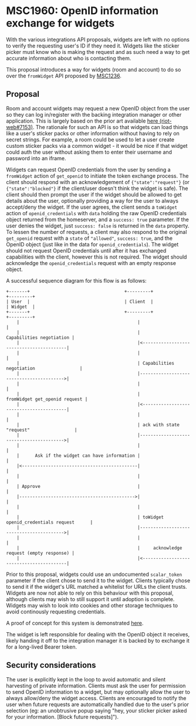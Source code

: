 # MSC1960: OpenID information exchange for widgets

With the various integrations API proposals, widgets are left with no options to verify the
requesting user's ID if they need it. Widgets like the sticker picker must know who is making
the request and as such need a way to get accurate information about who is contacting them.

This proposal introduces a way for widgets (room and account) to do so over the `fromWidget`
API proposed by [MSC1236](https://github.com/matrix-org/matrix-doc/issues/1236).


## Proposal

Room and account widgets may request a new OpenID object from the user so they can log in/register with
the backing integration manager or other application. This is largely based on the prior art available
[here (riot-web#7153)](https://github.com/vector-im/riot-web/issues/7153). The rationale for such an
API is so that widgets can load things like a user's sticker packs or other information without having
to rely on secret strings. For example, a room could be used to let a user create custom sticker packs
via a common widget - it would be nice if that widget could auth the user without asking them to enter
their username and password into an iframe.

Widgets can request OpenID credentials from the user by sending a `fromWidget` action of `get_openid`
to initiate the token exchange process. The client should respond with an acknowledgement of
`{"state":"request"}` (or `{"state":"blocked"}` if the client/user doesn't think the widget is safe).
The client should then prompt the user if the widget should be allowed to get details about the user,
optionally providing a way for the user to always accept/deny the widget. If the user agrees, the
client sends a `toWidget` action of `openid_credentials` with `data` holding the raw OpenID credentials
object returned from the homeserver, and a `success: true` parameter. If the user denies the widget,
just `success: false` is returned in the `data` property. To lessen the number of requests, a client may
also respond to the original `get_openid` request with a `state` of `"allowed"`, `success: true`, and
the OpenID object (just like in the data for `openid_credentials`). The widget should not request OpenID
credentials until after it has exchanged capabilities with the client, however this is not required. The
widget should acknowledge the `openid_credentials` request with an empty response object.

A successful sequence diagram for this flow is as follows:

```
+-------+                                    +---------+                                +---------+
| User  |                                    | Client  |                                | Widget  |
+-------+                                    +---------+                                +---------+
    |                                             |                                          |
    |                                             |                 Capabilities negotiation |
    |                                             |<-----------------------------------------|
    |                                             |                                          |
    |                                             | Capabilities negotiation                 |
    |                                             |----------------------------------------->|
    |                                             |                                          |
    |                                             |            fromWidget get_openid request |
    |                                             |<-----------------------------------------|
    |                                             |                                          |
    |                                             | ack with state "request"                 |
    |                                             |----------------------------------------->|
    |                                             |                                          |
    |      Ask if the widget can have information |                                          |
    |<--------------------------------------------|                                          |
    |                                             |                                          |
    | Approve                                     |                                          |
    |-------------------------------------------->|                                          |
    |                                             |                                          |
    |                                             | toWidget openid_credentials request      |
    |                                             |----------------------------------------->|
    |                                             |                                          |
    |                                             |     acknowledge request (empty response) |
    |                                             |<-----------------------------------------|
```

Prior to this proposal, widgets could use an undocumented `scalar_token` parameter if the client chose to
send it to the widget. Clients typically chose to send it if the widget's URL matched a whitelist for URLs
the client trusts. Widgets are now not able to rely on this behaviour with this proposal, although clients
may wish to still support it until adoption is complete. Widgets may wish to look into cookies and other
storage techniques to avoid continously requesting credentials.

A proof of concept for this system is demonstrated [here](https://github.com/matrix-org/matrix-react-sdk/pull/2781).

The widget is left responsible for dealing with the OpenID object it receives, likely handing it off to
the integration manager it is backed by to exchange it for a long-lived Bearer token.

## Security considerations

The user is explicitly kept in the loop to avoid automatic and silent harvesting of private information.
Clients must ask the user for permission to send OpenID information to a widget, but may optionally allow
the user to always allow/deny the widget access. Clients are encouraged to notify the user when future
requests are automatically handled due to the user's prior selection (eg: an unobtrusive popup saying
"hey, your sticker picker asked for your information. [Block future requests]").
